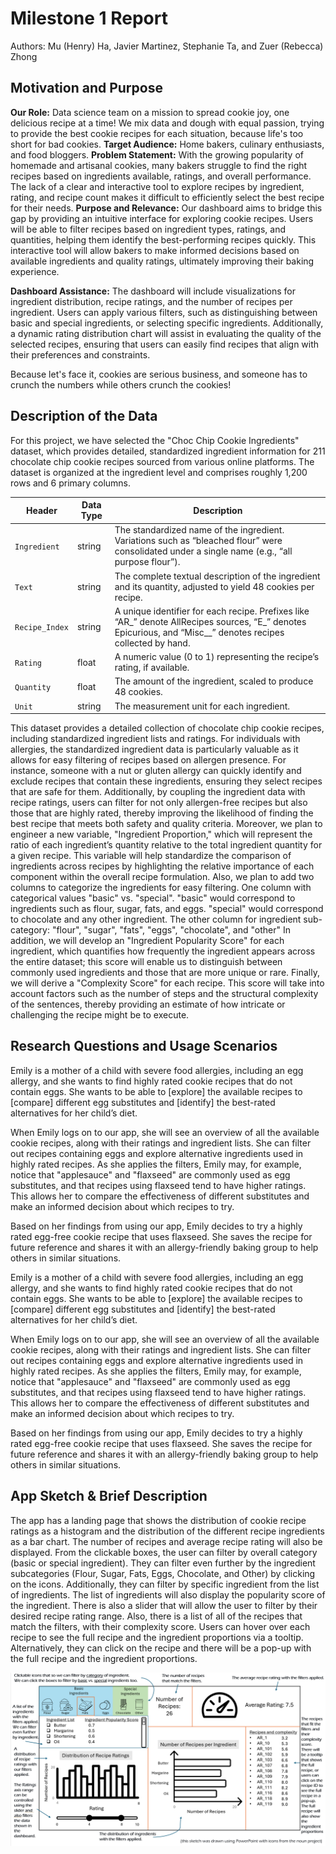 # Milestone 1 Report
Authors: Mu (Henry) Ha, Javier Martinez, Stephanie Ta, and Zuer (Rebecca) Zhong

## Motivation and Purpose
**Our Role:**
Data science team on a mission to spread cookie joy, one delicious recipe at a time! We mix data and dough with equal passion, trying to provide the best cookie recipes for each situation, because life's too short for bad cookies.
**Target Audience:** 
Home bakers, culinary enthusiasts, and food bloggers.
**Problem Statement:**
With the growing popularity of homemade and artisanal cookies, many bakers struggle to find the right recipes based on ingredients available, ratings, and overall performance. The lack of a clear and interactive tool to explore recipes by ingredient, rating, and recipe count makes it difficult to efficiently select the best recipe for their needs.
**Purpose and Relevance:** 
Our dashboard aims to bridge this gap by providing an intuitive interface for exploring cookie recipes. Users will be able to filter recipes based on ingredient types, ratings, and quantities, helping them identify the best-performing recipes quickly. This interactive tool will allow bakers to make informed decisions based on available ingredients and quality ratings, ultimately improving their baking experience.

**Dashboard Assistance:** 
The dashboard will include visualizations for ingredient distribution, recipe ratings, and the number of recipes per ingredient. Users can apply various filters, such as distinguishing between basic and special ingredients, or selecting specific ingredients. Additionally, a dynamic rating distribution chart will assist in evaluating the quality of the selected recipes, ensuring that users can easily find recipes that align with their preferences and constraints.

Because let's face it, cookies are serious business, and someone has to crunch the numbers while others crunch the cookies!

## Description of the Data

For this project, we have selected the "Choc Chip Cookie Ingredients" dataset, which provides detailed, standardized ingredient information for 211 chocolate chip cookie recipes sourced from various online platforms. The dataset is organized at the ingredient level and comprises roughly 1,200 rows and 6 primary columns.

| Header |  Data Type |Description |
|---|---|---|
| `Ingredient` |string| The standardized name of the ingredient. Variations such as “bleached flour” were consolidated under a single name (e.g., “all purpose flour”).|
| `Text` |string| The complete textual description of the ingredient and its quantity, adjusted to yield 48 cookies per recipe.|
| `Recipe_Index` | string | A unique identifier for each recipe. Prefixes like “AR\_” denote AllRecipes sources, “E\_” denotes Epicurious, and “Misc\_\_” denotes recipes collected by hand. |
| `Rating` | float | A numeric value (0 to 1) representing the recipe’s rating, if available.|
| `Quantity` | float | The amount of the ingredient, scaled to produce 48 cookies. |
| `Unit` | string | The measurement unit for each ingredient.|

This dataset provides a detailed collection of chocolate chip cookie recipes, including standardized ingredient lists and ratings. For individuals with allergies, the standardized ingredient data is particularly valuable as it allows for easy filtering of recipes based on allergen presence. For instance, someone with a nut or gluten allergy can quickly identify and exclude recipes that contain these ingredients, ensuring they select recipes that are safe for them. Additionally, by coupling the ingredient data with recipe ratings, users can filter for not only allergen-free recipes but also those that are highly rated, thereby improving the likelihood of finding the best recipe that meets both safety and quality criteria. 
Moreover, we plan to engineer a new variable, "Ingredient Proportion," which will represent the ratio of each ingredient’s quantity relative to the total ingredient quantity for a given recipe. This variable will help standardize the comparison of ingredients across recipes by highlighting the relative importance of each component within the overall recipe formulation. 
Also, we plan to add two columns to categorize the ingredients for easy filtering. One column with categorical values "basic" vs. "special". "basic" would correspond to ingredients such as flour, sugar, fats, and eggs. "special" would correspond to chocolate and any other ingredient. The other column for ingredient sub-category: "flour", "sugar", "fats", "eggs", "chocolate", and "other"
In addition, we will develop an "Ingredient Popularity Score" for each ingredient, which quantifies how frequently the ingredient appears across the entire dataset; this score will enable us to distinguish between commonly used ingredients and those that are more unique or rare. Finally, we will derive a "Complexity Score" for each recipe. This score will take into account factors such as the number of steps and the structural complexity of the sentences, thereby providing an estimate of how intricate or challenging the recipe might be to execute.

## Research Questions and Usage Scenarios
Emily is a mother of a child with severe food allergies, including an egg allergy, and she wants to find highly rated cookie 
recipes that do not contain eggs. She wants to be able to [explore] the available recipes to [compare] different egg substitutes and [identify] the best-rated alternatives for her child’s diet.

When Emily logs on to our app, she will see an overview of all the available cookie recipes, along with their ratings
and ingredient lists. She can filter out recipes containing eggs and explore alternative ingredients used in highly rated recipes. As she applies the filters, Emily may, for example, notice that "applesauce" and "flaxseed" are commonly used as egg substitutes, and that recipes using flaxseed tend to have higher ratings. This allows her to compare the effectiveness of different substitutes and make an informed decision about which recipes to try.

Based on her findings from using our app, Emily decides to try a highly rated egg-free cookie recipe that uses flaxseed. 
She saves the recipe for future reference and shares it with an allergy-friendly baking group to help others in similar situations.

Emily is a mother of a child with severe food allergies, including an egg allergy, and she wants to find highly rated cookie 
recipes that do not contain eggs. She wants to be able to [explore] the available recipes to [compare] different egg substitutes and [identify] the best-rated alternatives for her child’s diet.

When Emily logs on to our app, she will see an overview of all the available cookie recipes, along with their ratings
and ingredient lists. She can filter out recipes containing eggs and explore alternative ingredients used in highly rated recipes. As she applies the filters, Emily may, for example, notice that "applesauce" and "flaxseed" are commonly used as egg substitutes, and that recipes using flaxseed tend to have higher ratings. This allows her to compare the effectiveness of different substitutes and make an informed decision about which recipes to try.

Based on her findings from using our app, Emily decides to try a highly rated egg-free cookie recipe that uses flaxseed. 
She saves the recipe for future reference and shares it with an allergy-friendly baking group to help others in similar situations.

## App Sketch & Brief Description

The app has a landing page that shows the distribution of cookie recipe ratings as a histogram and the
distribution of the different recipe ingredients as a bar chart.
The number of recipes and average recipe rating will also be displayed.
From the clickable boxes, the user can filter by overall category (basic or special ingredient).
They can filter even further by the ingredient subcategories (Flour, Sugar, Fats, Eggs, Chocolate, and Other) by clicking on the icons.
Additionally, they can filter by specific ingredient from the list of ingredients.
The list of ingredients will also display the popularity score of the ingredient.
There is also a slider that will allow the user to filter by their desired recipe rating range.
Also, there is a list of all of the recipes that match the filters, with their complexity score.
Users can hover over each recipe to see the full recipe and the ingredient proportions via a tooltip.
Alternatively, they can click on the recipe and there will be a pop-up with the full recipe and the ingredient proportions.

![Dashboard app sketch.](../img/sketch.png)
